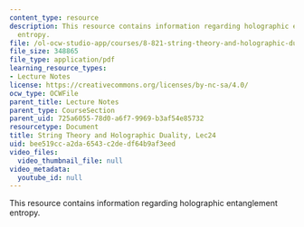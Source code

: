 ```yaml
---
content_type: resource
description: This resource contains information regarding holographic entanglement
  entropy.
file: /ol-ocw-studio-app/courses/8-821-string-theory-and-holographic-duality-fall-2014/bee519cca2da6543c2dedf64b9af3eed_MIT8_821S15_Lec24.pdf
file_size: 348865
file_type: application/pdf
learning_resource_types:
- Lecture Notes
license: https://creativecommons.org/licenses/by-nc-sa/4.0/
ocw_type: OCWFile
parent_title: Lecture Notes
parent_type: CourseSection
parent_uid: 725a6055-78d0-a6f7-9969-b3af54e85732
resourcetype: Document
title: String Theory and Holographic Duality, Lec24
uid: bee519cc-a2da-6543-c2de-df64b9af3eed
video_files:
  video_thumbnail_file: null
video_metadata:
  youtube_id: null
---
```

This resource contains information regarding holographic entanglement entropy.